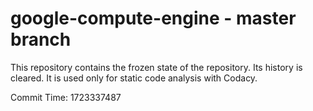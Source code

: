 # google-compute-engine - master branch

This repository contains the frozen state of the repository.
Its history is cleared. It is used only for static code
analysis with Codacy.

Commit Time: 1723337487